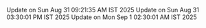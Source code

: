 Update on Sun Aug 31 09:21:35 AM IST 2025
Update on Sun Aug 31 03:30:01 PM IST 2025
Update on Mon Sep  1 02:30:01 AM IST 2025
